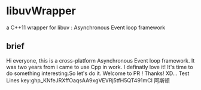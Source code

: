 # libuvWrapper
a C++11 wrapper for libuv : Asynchronous Event loop framework
## brief
Hi everyone, this is a cross-platform Asynchronous Event loop framework. 
It was two years from i came to use Cpp in work.
I definatly love it!
It's time to do something interesting.So let's do it.
Welcome to PR !
Thanks! XD...
Test Lines
key: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
阿斯顿
